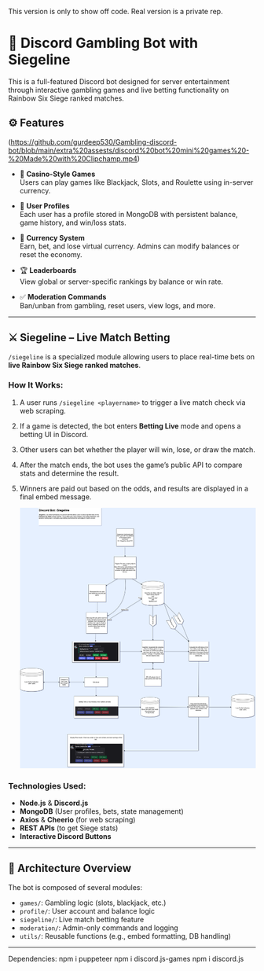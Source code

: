This version is only to show off code.
Real version is a private rep.

# 🎲 Discord Gambling Bot with Siegeline

This is a full-featured Discord bot designed for server entertainment through interactive gambling games and live betting functionality on Rainbow Six Siege ranked matches.

## ⚙️ Features
(https://github.com/gurdeep530/Gambling-discord-bot/blob/main/extra%20assests/discord%20bot%20mini%20games%20-%20Made%20with%20Clipchamp.mp4)
- 🎰 **Casino-Style Games**  
  Users can play games like Blackjack, Slots, and Roulette using in-server currency.

- 🧾 **User Profiles**  
  Each user has a profile stored in MongoDB with persistent balance, game history, and win/loss stats.

- 💸 **Currency System**  
  Earn, bet, and lose virtual currency. Admins can modify balances or reset the economy.

- 🏆 **Leaderboards**  
  View global or server-specific rankings by balance or win rate.

- ✅ **Moderation Commands**  
  Ban/unban from gambling, reset users, view logs, and more.

---

## ⚔️ Siegeline – Live Match Betting

`/siegeline` is a specialized module allowing users to place real-time bets on **live Rainbow Six Siege ranked matches**.

### How It Works: 
1. A user runs `/siegeline <playername>` to trigger a live match check via web scraping.
2. If a game is detected, the bot enters **Betting Live** mode and opens a betting UI in Discord.
3. Other users can bet whether the player will win, lose, or draw the match.
4. After the match ends, the bot uses the game’s public API to compare stats and determine the result.
5. Winners are paid out based on the odds, and results are displayed in a final embed message.

   ![Go to extra Assets for Diagram!](https://github.com/gurdeep530/Gambling-discord-bot/blob/main/extra%20assests/Siegeline-explanantion.png)

### Technologies Used:
- **Node.js** & **Discord.js**
- **MongoDB** (User profiles, bets, state management)
- **Axios** & **Cheerio** (for web scraping)
- **REST APIs** (to get Siege stats)
- **Interactive Discord Buttons**

---

## 🧠 Architecture Overview

The bot is composed of several modules:
- `games/`: Gambling logic (slots, blackjack, etc.)
- `profile/`: User account and balance logic
- `siegeline/`: Live match betting feature
- `moderation/`: Admin-only commands and logging
- `utils/`: Reusable functions (e.g., embed formatting, DB handling)

---

Dependencies:
npm i puppeteer
npm i discord.js-games
npm i discord.js
